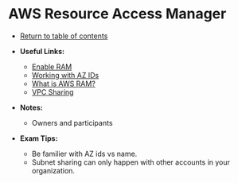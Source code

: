 # AWS Resource Access Manager

* [Return to table of contents](../../../README.md)

* **Useful Links:**
  * [Enable RAM](https://console.aws.amazon.com/ram/home#Setting)
  * [Working with AZ IDs](https://docs.aws.amazon.com/ram/latest/userguide/working-with-az-ids.html)
  * [What is AWS RAM?](https://docs.aws.amazon.com/ram/latest/userguide/what-is.html)
  * [VPC Sharing](https://docs.aws.amazon.com/vpc/latest/userguide/vpc-sharing.html)

* **Notes:**
  * Owners and participants

* **Exam Tips:**
  * Be familier with AZ ids vs name.
  * Subnet sharing can only happen with other accounts in your organization.
